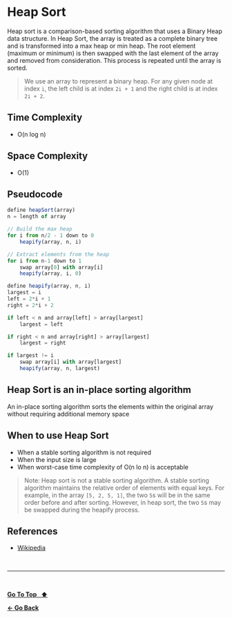 # Heap Sort

Heap sort is a comparison-based sorting algorithm that uses a Binary Heap data structure. In Heap Sort, the array is treated as a complete binary tree and is transformed into a max heap or min heap. The root element (maximum or minimum) is then swapped with the last element of the array and removed from consideration. This process is repeated until the array is sorted.

> We use an array to represent a binary heap. For any given node at index `i`, the left child is at index `2i + 1` and the right child is at index `2i + 2`.

## Time Complexity

- O(n log n)

## Space Complexity

- O(1)

## Pseudocode

```js
define heapSort(array)
n = length of array

// Build the max heap
for i from n/2 - 1 down to 0
    heapify(array, n, i)

// Extract elements from the heap
for i from n-1 down to 1
    swap array[0] with array[i]
    heapify(array, i, 0)

define heapify(array, n, i)
largest = i
left = 2*i + 1
right = 2*i + 2

if left < n and array[left] > array[largest]
    largest = left

if right < n and array[right] > array[largest]
    largest = right

if largest != i
    swap array[i] with array[largest]
    heapify(array, n, largest)
```

## Heap Sort is an in-place sorting algorithm

An in-place sorting algorithm sorts the elements within the original array without requiring additional memory space

## When to use Heap Sort

- When a stable sorting algorithm is not required
- When the input size is large
- When worst-case time complexity of O(n lo n) is acceptable

> Note: Heap sort is not a stable sorting algorithm. A stable sorting algorithm maintains the relative order of elements with equal keys. For example, in the array `[5, 2, 5, 1]`, the two `5`s will be in the same order before and after sorting. However, in heap sort, the two `5`s may be swapped during the heapify process.

## References

- [Wikipedia](https://en.wikipedia.org/wiki/Heapsort?useskin=vector)

&nbsp;

---

&nbsp;

[**Go To Top &nbsp; ⬆️**](#heap-sort)

[**← Go Back**](../README.md)

&nbsp;
